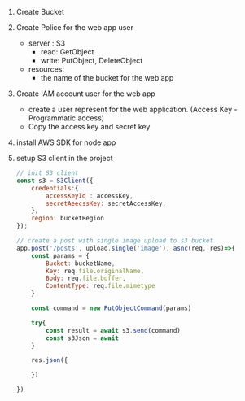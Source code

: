 1. Create Bucket

2. Create Police for the web app user
    - server : S3
        - read: GetObject
        - write: PutObject, DeleteObject
    - resources:
        - the name of the bucket for the web app

3. Create IAM account user for the web app
    - create a user represent for the web application. (Access Key - Programmatic access)
    - Copy the access key and secret key

4. install AWS SDK for node app

5. setup S3 client in the project

    ```js
    // init S3 client
    const s3 = S3Client({
        credentials:{
            accessKeyId : accessKey,
            secretAeecssKey: secretAccessKey,
        },
        region: bucketRegion
    });

    // create a post with single image upload to s3 bucket
    app.post('/posts', upload.single('image'), asnc(req, res)=>{
        const params = {
            Bucket: bucketName,
            Key: req.file.originalName,
            Body: req.file.buffer,
            ContentType: req.file.mimetype
        }

        const command = new PutObjectCommand(params)

        try{
            const result = await s3.send(command)
            const s3Json = await 
        }

        res.json({

        })

    })


    ```

    